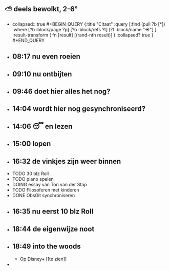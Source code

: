 ## ⛅ deels bewolkt, 2-6°
- collapsed:: true
  #+BEGIN_QUERY 
  {:title "Citaat"
   :query [:find (pull ?b [*])
     :where 
       [?b :block/page ?p]
       [?b :block/refs ?t]
       [?t :block/name "☀️"]
   ]
   :result-transform ( fn [result] [(rand-nth result)] )
   :collapsed? true
  }
  #+END_QUERY
- ## 08:17  nu even roeien
- ## 09:10 nu ontbijten
- ## 09:46 doet hier alles het nog?
- ## 14:04 wordt hier nog gesynchroniseerd?
- ## 14:06 😴 en lezen
- ## 15:00 lopen
- ## 16:32  de vinkjes zijn weer binnen
- TODO 30 blz Roll
- TODO piano spelen
- DOING essay van Ton van der Stap
- TODO Filosoferen met kinderen
- DONE ObsGit synchroniseren
- ## 16:35 nu eerst 10 blz Roll
- ## 18:44 de eigenwijze noot
- ## 18:49 into the woods
	- Op Disney+ [[te zien]]
-